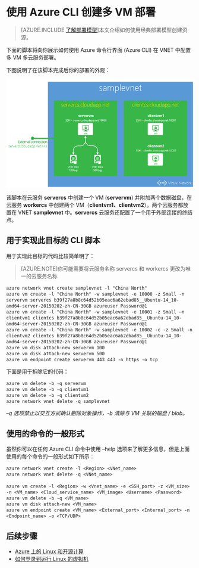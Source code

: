 <properties
   pageTitle="使用 Azure CLI 创建多 VM 部署 | Windows Azure"
   description="了解如何使用经典部署模型和 Azure CLI 创建多 VM 部署。"
   services="virtual-machines"
   documentationCenter="nodejs"
   authors="AlanSt"
   manager="timlt"
   editor=""
   tags="azure-service-management"/>

   <tags
   ms.service="virtual-machines"
   ms.date="02/20/2015"
   wacn.date="11/12/2015"/>

# 使用 Azure CLI 创建多 VM 部署

> [AZURE.INCLUDE [了解部署模型](../includes/learn-about-deployment-models-include.md)]本文介绍如何使用经典部署模型创建资源。

下面的脚本将向你展示如何使用 Azure 命令行界面 (Azure CLI) 在 VNET 中配置多 VM 多云服务部署。

下图说明了在该脚本完成后你的部署的外观：

![](./media/virtual-machines-create-multi-vm-deployment-xplat-cli/multi-vm-xplat-cli.png)

该脚本在云服务 **servercs** 中创建一个 VM (**servervm**) 并附加两个数据磁盘，在云服务 **workercs** 中创建两个 VM（**clientvm1、clientvm2**）。两个云服务都放置在 VNET **samplevnet** 中。**servercs** 云服务还配置了一个用于外部连接的终结点。

## 用于实现此目标的 CLI 脚本
用于实现此目标的代码比较简单明了：

>[AZURE.NOTE]你可能需要将云服务名称 servercs 和 workercs 更改为唯一的云服务名称

    azure network vnet create samplevnet -l "China North"
    azure vm create -l "China North" -w samplevnet -e 10000 -z Small -n servervm servercs b39f27a8b8c64d52b05eac6a62ebad85__Ubuntu-14_10-amd64-server-20150202-zh-CN-30GB azureuser Password@1
    azure vm create -l "China North" -w samplevnet -e 10001 -z Small –n clientvm1 clientcs b39f27a8b8c64d52b05eac6a62ebad85__Ubuntu-14_10-amd64-server-20150202-zh-CN-30GB azureuser Password@1
    azure vm create -l "China North" -w samplevnet -e 10002 -c -z Small -n clientvm2 clientcs b39f27a8b8c64d52b05eac6a62ebad85__Ubuntu-14_10-amd64-server-20150202-zh-CN-30GB azureuser Password@1
    azure vm disk attach-new servervm 100
    azure vm disk attach-new servervm 500
    azure vm endpoint create servervm 443 443 -n https -o tcp

下面是用于拆除它的代码：

    azure vm delete -b -q servervm
    azure vm delete -b -q clientvm1
    azure vm delete -b -q clientvm2
    azure network vnet delete -q samplevnet

*–q 选项禁止以交互方式确认删除对象操作，-b 清除与 VM 关联的磁盘 / blob。*

## 使用的命令的一般形式

虽然你可以在任何 Azure CLI 命令中使用 –help 选项来了解更多信息，但是上面使用的每个命令的一般形式如下所示：

    azure network vnet create -l <Region> <VNet_name>
    azure network vnet delete -q <VNet_name>

    azure vm create -l <Region> -w <Vnet_name> -e <SSH_port> -z <VM_size> -n <VM_name> <Cloud_service_name> <VM_image> <Username> <Password>
    azure vm delete -b -q <VM_name>
    azure vm disk attach-new <VM_name>
    azure vm endpoint create <VM_name> <External_port> <Internal_port> -n <Endpoint_name> -o <TCP/UDP>

## 后续步骤


* [Azure 上的 Linux 和开源计算](/documentation/articles/virtual-machines-linux-opensource)
* [如何登录到运行 Linux 的虚拟机](/documentation/articles/virtual-machines-linux-how-to-log-on)
 

<!---HONumber=79-->